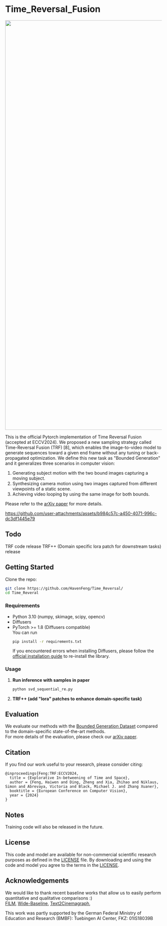 # Time_Reversal_Fusion
<p align="center"> 
  <img width="1317" alt="TRF_teaser_figure" src="https://github.com/user-attachments/assets/6f793e43-afd8-4830-93f1-2c0171d8328a">
</p>

This is the official Pytorch implementation of Time Reversal Fusion (accepted at ECCV2024). 
We proposed a new sampling strategy called Time-Reversal Fusion (TRF) [8], which enables the image-to-video model to generate sequences toward a given end frame without any tuning or back-propagated optimization. We define this new task as "Bounded Generation" and it generalizes three scenarios in computer vision: 
  1) Generating subject motion with the two bound images capturing a moving subject. 
  2) Synthesizing camera motion using two images captured from different viewpoints of a static scene.
  3) Achieving video looping by using the same image for both bounds.

Please refer to the [arXiv paper](https://arxiv.org/abs/2403.14611) for more details.

  https://github.com/user-attachments/assets/b984c57c-a450-4071-996c-dc3df1445e79

## Todo
TRF code release
TRF++ (Domain specific lora patch for downstream tasks) release

## Getting Started
Clone the repo:
  ```bash
  git clone https://github.com/HavenFeng/Time_Reversal/
  cd Time_Reveral
  ```

### Requirements
* Python 3.10 (numpy, skimage, scipy, opencv)
* Diffusers
* PyTorch >= 1.8 (Diffusers compatible)  
  You can run 
  ```bash
  pip install -r requirements.txt
  ```
  If you encountered errors when installing Diffusers, please follow the [official installation guide](https://huggingface.co/docs/diffusers/en/installation) to re-install the library.

### Usage
1. **Run inference with samples in paper**  
    ```bash
    python svd_sequential_re.py 
    ```   
2. **TRF++ (add "lora" patches to enhance domain-specific task)**


## Evaluation
We evaluate our methods with the [Bounded Generation Dataset](https://time-reversal.github.io) compared to the domain-specific state-of-the-art methods.  
For more details of the evaluation, please check our [arXiv paper](https://arxiv.org/abs/2403.14611). 


## Citation
If you find our work useful to your research, please consider citing:
```
@inproceedings{Feng:TRF:ECCV2024,
  title = {Explorative In-betweening of Time and Space}, 
  author = {Feng, Haiwen and Ding, Zheng and Xia, Zhihao and Niklaus, Simon and Abrevaya, Victoria and Black, Michael J. and Zhang Xuaner}, 
  booktitle = {European Conference on Computer Vision}, 
  year = {2024}
}
```

## Notes
Training code will also be released in the future. 

## License
This code and model are available for non-commercial scientific research purposes as defined in the [LICENSE](https://github.com/HavenFeng/TRUST/blob/main/LICENSE) file.
By downloading and using the code and model you agree to the terms in the [LICENSE](https://github.com/HavenFeng/TRUST/blob/main/LICENSE). 

## Acknowledgements
We would like to thank recent baseline works that allow us to easily perform quantitative and qualitative comparisons :)  
[FILM](https://github.com/soubhiksanyal/RingNet), 
[Wide-Baseline](https://github.com/microsoft/Deep3DFaceReconstruction/blob/master/renderer/rasterize_triangles.py), 
[Text2Cinemagraph](https://github.com/microsoft/Deep3DFaceReconstruction/blob/master/renderer/rasterize_triangles.py), 

This work was partly supported by the German Federal Ministry of Education and Research (BMBF): Tuebingen AI Center, FKZ: 01IS18039B
